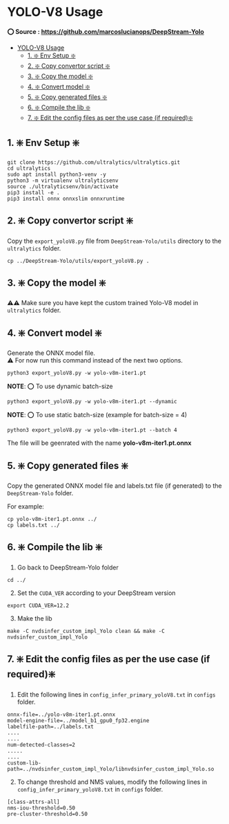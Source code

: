 # YOLO-V8 Usage

**⭕ Source : https://github.com/marcoslucianops/DeepStream-Yolo**

- [YOLO-V8 Usage](#yolo-v8-usage)
  - [1. ❇️ Env Setup ❇️](#1-️-env-setup-️)
  - [2. ❇️ Copy convertor script ❇️](#2-️-copy-convertor-script-️)
  - [3. ❇️ Copy the model ❇️](#3-️-copy-the-model-️)
  - [4. ❇️ Convert model ❇️](#4-️-convert-model-️)
  - [5. ❇️ Copy generated files ❇️](#5-️-copy-generated-files-️)
  - [6. ❇️ Compile the lib ❇️](#6-️-compile-the-lib-️)
  - [7. ❇️ Edit the config files as per the use case (if required)❇️](#7-️-edit-the-config-files-as-per-the-use-case-if-required️)


## 1. ❇️ Env Setup ❇️

```
git clone https://github.com/ultralytics/ultralytics.git
cd ultralytics
sudo apt install python3-venv -y
python3 -m virtualenv ultralyticsenv
source ./ultralyticsenv/bin/activate
pip3 install -e .
pip3 install onnx onnxslim onnxruntime
```

## 2. ❇️ Copy convertor script ❇️

Copy the `export_yoloV8.py` file from `DeepStream-Yolo/utils` directory to the `ultralytics` folder.

```
cp ../DeepStream-Yolo/utils/export_yoloV8.py .
```

## 3. ❇️ Copy the model ❇️

⚠️⚠️ Make sure you have kept the custom trained Yolo-V8 model in `ultralytics` folder. 

## 4. ❇️ Convert model ❇️

Generate the ONNX model file.\
⚠️ For now run this command instead of the next two options.

```
python3 export_yoloV8.py -w yolo-v8m-iter1.pt
```

**NOTE**: ⭕ To use dynamic batch-size

```
python3 export_yoloV8.py -w yolo-v8m-iter1.pt --dynamic
```

**NOTE**: ⭕ To use static batch-size (example for batch-size = 4)

```
python3 export_yoloV8.py -w yolo-v8m-iter1.pt --batch 4
```
The file will be geenrated with the name **yolo-v8m-iter1.pt.onnx**

## 5. ❇️ Copy generated files ❇️

Copy the generated ONNX model file and labels.txt file (if generated) to the `DeepStream-Yolo` folder.

For example:
```
cp yolo-v8m-iter1.pt.onnx ../
cp labels.txt ../
```


## 6. ❇️ Compile the lib ❇️

 1. Go back to DeepStream-Yolo folder
  ```
  cd ../
  ```

2. Set the `CUDA_VER` according to your DeepStream version

```
export CUDA_VER=12.2
```

3. Make the lib

```
make -C nvdsinfer_custom_impl_Yolo clean && make -C nvdsinfer_custom_impl_Yolo
```

## 7. ❇️ Edit the config files as per the use case (if required)❇️

1. Edit the following lines in  `config_infer_primary_yoloV8.txt` in `configs` folder.
   
```
onnx-file=../yolo-v8m-iter1.pt.onnx
model-engine-file=../model_b1_gpu0_fp32.engine
labelfile-path=../labels.txt
....
....
num-detected-classes=2
.....
....
custom-lib-path=../nvdsinfer_custom_impl_Yolo/libnvdsinfer_custom_impl_Yolo.so
```

2. To change threshold and NMS values, modify the following lines in  `config_infer_primary_yoloV8.txt` in `configs` folder.
   
```
[class-attrs-all]
nms-iou-threshold=0.50
pre-cluster-threshold=0.50
```